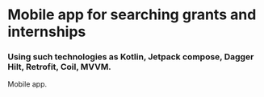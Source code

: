 # Mobile app for searching grants and internships

### Using such technologies as Kotlin, Jetpack compose, Dagger Hilt, Retrofit, Coil, MVVM.

Mobile app.